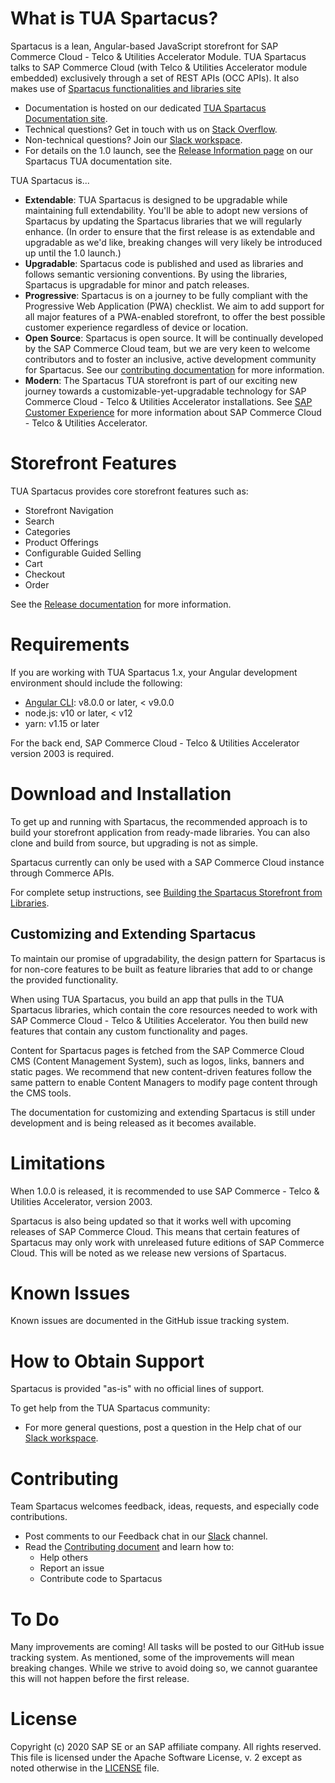  <!--
SPDX-FileCopyrightText: 2020 SAP SE or an SAP affiliate company and contributors.

SPDX-License-Identifier: Apache-2.0
-->


# What is TUA Spartacus?

Spartacus is a lean, Angular-based JavaScript storefront for SAP Commerce Cloud - Telco & Utilities Accelerator Module. TUA Spartacus talks to SAP Commerce Cloud (with Telco & Utilities Accelerator module embedded) exclusively through a set of REST APIs (OCC APIs). It also makes use of [Spartacus functionalities and libraries site](https://sap.github.io/spartacus-docs/)

- Documentation is hosted on our dedicated [TUA Spartacus Documentation site](<spartacus-tua-documentation-link>).
- Technical questions? Get in touch with us on [Stack Overflow](<spartacus-tua-slack-URL>).
- Non-technical questions? Join our [Slack workspace](<spartacus-tua-slack-URL>).
- For details on the 1.0 launch, see the [Release Information page](<link-to-release-information-for-version-1.0.0>) on our Spartacus TUA documentation site.

TUA Spartacus is...

- **Extendable**: TUA Spartacus is designed to be upgradable while maintaining full extendability. You'll be able to adopt new versions of Spartacus by updating the Spartacus libraries that we will regularly enhance. (In order to ensure that the first release is as extendable and upgradable as we'd like, breaking changes will very likely be introduced up until the 1.0 launch.)
- **Upgradable**: Spartacus code is published and used as libraries and follows semantic versioning conventions. By using the libraries, Spartacus is upgradable for minor and patch releases.
- **Progressive**: Spartacus is on a journey to be fully compliant with the Progressive Web Application (PWA) checklist. We aim to add support for all major features of a PWA-enabled storefront, to offer the best possible customer experience regardless of device or location.
- **Open Source**: Spartacus is open source. It will be continually developed by the SAP Commerce Cloud team, but we are very keen to welcome contributors and to foster an inclusive, active development community for Spartacus. See our [contributing documentation](CONTRIBUTING.md) for more information.
- **Modern**: The Spartacus TUA storefront is part of our exciting new journey towards a customizable-yet-upgradable technology for SAP Commerce Cloud - Telco & Utilities Accelerator installations. See [SAP Customer Experience](https://cx.sap.com/en/products/commerce) for more information about SAP Commerce Cloud - Telco & Utilities Accelerator.

# Storefront Features

TUA Spartacus provides core storefront features such as:

- Storefront Navigation
- Search
- Categories
- Product Offerings
- Configurable Guided Selling
- Cart
- Checkout
- Order

See the [Release documentation](<link-to-tua-documentation>) for more information.

# Requirements

If you are working with TUA Spartacus 1.x, your Angular development environment should include the following:

- [Angular CLI](https://angular.io/): v8.0.0 or later, < v9.0.0
- node.js: v10 or later, < v12
- yarn: v1.15 or later

For the back end, SAP Commerce Cloud - Telco & Utilities Accelerator version 2003 is required.

# Download and Installation

To get up and running with Spartacus, the recommended approach is to build your storefront application from ready-made libraries. You can also clone and build from source, but upgrading is not as simple.

Spartacus currently can only be used with a SAP Commerce Cloud instance through Commerce APIs.

For complete setup instructions, see [Building the Spartacus Storefront from Libraries](<link-to-tua-documentation-installation-guide>).

## Customizing and Extending Spartacus

To maintain our promise of upgradability, the design pattern for Spartacus is for non-core features to be built as feature libraries that add to or change the provided functionality.

When using TUA Spartacus, you build an app that pulls in the TUA Spartacus libraries, which contain the core resources needed to work with SAP Commerce Cloud - Telco & Utilities Accelerator. You then build new features that contain any custom functionality and pages.

Content for Spartacus pages is fetched from the SAP Commerce Cloud CMS (Content Management System), such as logos, links, banners and static pages. We recommend that new content-driven features follow the same pattern to enable Content Managers to modify page content through the CMS tools.

The documentation for customizing and extending Spartacus is still under development and is being released as it becomes available.



# Limitations

When 1.0.0 is released, it is recommended to use SAP Commerce - Telco & Utilities Accelerator, version 2003.

Spartacus is also being updated so that it works well with upcoming releases of SAP Commerce Cloud. This means that certain features of Spartacus may only work with unreleased future editions of SAP Commerce Cloud. This will be noted as we release new versions of Spartacus.

# Known Issues

Known issues are documented in the GitHub issue tracking system.

# How to Obtain Support

Spartacus is provided "as-is" with no official lines of support.

To get help from the TUA Spartacus community:

- For more general questions, post a question in the Help chat of our [Slack workspace](<spartacus-tua-slack-URL>).

# Contributing

Team Spartacus welcomes feedback, ideas, requests, and especially code contributions.

- Post comments to our Feedback chat in our [Slack](<spartacus-tua-slack-URL>) channel.
- Read the [Contributing document](CONTRIBUTING.md) and learn how to:
  - Help others
  - Report an issue
  - Contribute code to Spartacus



# To Do

Many improvements are coming! All tasks will be posted to our GitHub issue tracking system. As mentioned, some of the improvements will mean breaking changes. While we strive to avoid doing so, we cannot guarantee this will not happen before the first release.



# License

Copyright (c) 2020 SAP SE or an SAP affiliate company. All rights reserved.
This file is licensed under the Apache Software License, v. 2 except as noted otherwise in the [LICENSE](LICENSE) file.
